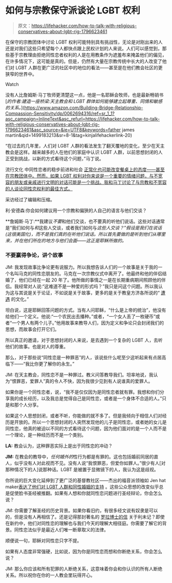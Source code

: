 # 如何与宗教保守派谈论 LGBT 权利

> 原文：<https://lifehacker.com/how-to-talk-with-religious-conservatives-about-lgbt-rig-1796623461>

在保守的宗教团体中讨论 LGBT 权利可能特别具有挑战性，无论是对刚出来的人还是对我们这些只希望每个人都快点跟上民权计划的人来说。人们可以感觉到，那些基于宗教理由拒绝同性恋者权利的人是在用教条作为遮羞布来掩盖他们的偏见，在许多情况下，这可能是真的。但是，仍然有大量在宗教传统中长大的人改变了他们对 LGBT 人群在更广泛的社区中的地位的看法——甚至是在他们教会社区的更狭窄的世界中。

Watch

没有人比詹姆斯·马丁牧师更清楚这一点，他是一名耶稣会牧师，也是最新畅销书 [*的作者:建造一座桥梁:天主教会和 LGBT 群体如何能够建立起尊重、同情和敏感的关系。*](https://www.amazon.com/Building-Bridge-Relationship-Compassion-Sensitivity/dp/0062694316/ref=sr_1_1?asc_campaign=InlineText&asc_refurl=https://lifehacker.com/how-to-talk-with-religious-conservatives-about-lgbt-rig-1796623461&asc_source=&ie=UTF8&keywords=father james martin&qid=1499183213&sr=8-1&tag=kinjalifehackerlink-20)

“在过去的几年里，人们对 LGBT 人群的看法发生了翻天覆地的变化，至少在天主教会是这样。越来越多的人在他们的家庭中认识 LGBT 人群，以前思想封闭的人正受到挑战，以新的方式看待这个问题，”马丁说。

流行文化 中同性恋者的稳步前进和社会 [正常化也可能改变餐桌上的态度——甚至在宗教团体中。然而，如果 LGBT 权利对你来说是一个重要的情绪问题，与不宽容的朋友或亲戚进行文明的对话可能是一个挑战。我和马丁讨论了与宗教和不宽容的人谈论同性恋权利的最佳方式。](https://www.theatlantic.com/entertainment/archive/2015/06/gay-marriage-legalized-modern-family-pop-culture/397013/) 

采访经过了编辑和压缩。

利·安德森:你会如何建议用一个宗教和偏狭的人自己的语言与他们交谈？

**詹姆斯·马丁:**我建议*不要*和他们交谈，也不要真的听他们说话。这些对话通常是“我们如何与*和*这些人交谈，或者我们如何与*这些人交谈？”假设是我们在说话(这很美国化)，而不是我们真的在听他们说话。所以首先要做的是听到他们从哪里来，并在他们所在的地方与他们会面——这正是耶稣所做的。*

### 不要赢得争论，讲个故事

JM: 我发现故事比争论更有说服力。所以我想告诉人们的一个故事是关于我的一个名叫马克的同性恋朋友的。马克在一次宗教仪式中离开了。他最终和他的伴侣结婚了，他们已经在一起 20 年了。他所做的事情之一是在长期重病期间照顾他的伴侣。我经常对人说:“这难道不是一种爱的形式吗？”我只是问这个问题。所以我认为这与其说是关于论证，不如说是关于故事，更多的是关于教皇方济各所说的“ [遭遇](https://www.ncronline.org/blogs/ncr-today/francis-and-culture-encounter) 的文化。”

坦白说，这是耶稣回答问题的方式。当有人问耶稣，“什么是上帝的统治”，他没有给他们一个定义。他说:“一个农民出去播种。”或者，“一个女人丢了一枚硬币”或者“一个男人有两个儿子。”他用故事来教导人们，因为定义和争论只会封闭我们的思想，而故事会打开它们。

所以真正的邀请，对于思想封闭的人来说，是去遇到一个复杂的 LGBT 人，去听他们的故事。也是对人的尊重。

那么，对于那些说“同性恋是一种罪恶”的人，该说些什么呢至少这听起来有点居高临下——“我比你更了解你的永生。”

JM: 在天主教会，同性恋不是一种罪过。教义问答教导我们。坦率地说，我认为“恨罪恶，爱罪人”真的令人不快，因为我很少见到有人说谁真的爱罪人。

如果你是一个同性恋者，说，“我不是仅仅因为是同性恋者就有罪。我想和你们分享我的成长经历，以及我总是觉得自己是同性恋，或者是一个身体不合适的人。”只是和那个人分享。

如果这个人思想封闭，或者不听，你能做的就不多了。但是我倾向于相信人们对经历是开放的。所以一个思想封闭的人突然发现他的儿子是同性恋，或者她的女儿是同性恋，他真的被迫以不同的方式看待这个问题，因为他们面对的是一个人而不是一个理论，是一种经历而不是一个类别。

**LA:** 教会认为，这种罪恶实际上是出于同性恋的冲动？

**JM:** 在教会的教导中，*任何婚外的*性行为都是有罪的。这也包括婚前同居的直人，似乎没有人对此视而不见。没有人说“我恨罪恶，但爱你如罪人。”很少有人[对那种情况下的人]说那种话。LGBT 是被置于显微镜下的人，我认为这是歧视。

你所说的巨大变化延伸到了更广泛的基督教社区——杰出的福音派领袖如 Jen hat maker[表达了他们对 LGBT 人群和同性婚姻的支持](https://www.washingtonpost.com/news/acts-of-faith/wp/2016/10/31/the-high-cost-of-popular-evangelical-jen-hatmakers-gay-marriage-comments/?utm_term=.3705a6b81a38) 。这些公众思想的改变似乎总是促使脸书圣经被推翻。如果有人想和你就同性恋问题进行圣经辩论，你会怎么说？

JM: 你需要了解圣经的历史背景。如果你看旧约，有很多经文说有奴隶是可以的，但是没有人再相信了。还是记得那封著名的 [罗拉博士的信](https://www.americamagazine.org/content/all-things/dr-laura-and-leviticus) 关于利未记？即使在新约中，他们对同性恋的理解也与我们今天的理解大相径庭。你需要了解它的背景。同性恋法似乎是最近人们唯一断章取义的法律。

顺便说一句，耶稣对同性恋只字不提。

如果有人态度非常强硬，比如说，因为你是同性恋而想和你断绝关系，你会怎么说？

JM: 那么你应该和所有犯罪的人断绝关系，这意味着你会和你认识的所有人断绝关系。所以祝你在你的一人教会里玩得开心。